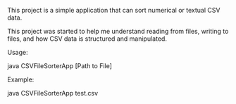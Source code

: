 This project is a simple application that can sort numerical or textual CSV data.

This project was started to help me understand reading from files, writing to files, and how CSV data is structured and manipulated.

Usage:

java CSVFileSorterApp [Path to File]

Example:

java CSVFileSorterApp test.csv